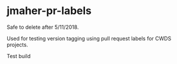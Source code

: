 # jmaher-pr-labels

Safe to delete after 5/11/2018.

Used for testing version tagging using pull request labels for CWDS projects.

Test build
